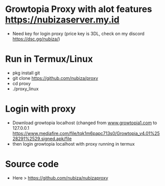 # Growtopia Proxy with alot features https://nubizaserver.my.id
* Need key for login proxy (price key is 3DL, check on my discord https://dsc.gg/nubiza/)

# Run in Termux/Linux
* pkg install git
* git clone https://github.com/nubiza/proxy
* cd proxy
* ./proxy_linux

# Login with proxy
* Download growtopia localhost (changed from www.growtopia1.com to 127.0.0.1
https://www.mediafire.com/file/tqk1m6papc713s0/Growtopia_v4.01%2528291%2529.signed.apk/file
* then login growtopia localhost with proxy running in termux

# Source code
* Here > https://github.com/nubiza/nubizaproxy
